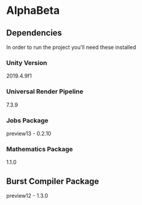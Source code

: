# AlphaBeta

## Dependencies
In order to run the project you'll need these installed

### Unity Version
2019.4.9f1

### Universal Render Pipeline
7.3.9

### Jobs Package
preview13 - 0.2.10

### Mathematics Package
1.1.0

## Burst Compiler Package
preview12 - 1.3.0
